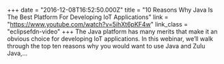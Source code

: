 +++
date = "2016-12-08T16:52:50.000Z"
title = "10 Reasons Why Java Is The Best Platform For Developing IoT Applications"
link = "https://www.youtube.com/watch?v=5ihXt6pKF4w"
link_class  = "eclipsefdn-video"
+++
The Java platform has many merits that make it an obvious choice for developing IoT applications.  In this webinar, we’ll walk through the top ten reasons why you would want to use Java and Zulu Java,…